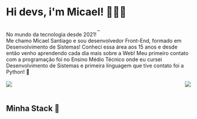 # Hi devs, i'm Micael! 🧑🏻‍💻
<div align="center">
   <a href="mailto:santiagoo.micael04@gmail.com" target="_blank">
    <img src="https://img.shields.io/badge/Gmail-D14836?style=for-the-badge&logo=gmail&logoColor=white" alt="">
   </a>
   <a href="https://www.instagram.com/m.santiago._/" target="_blank">
     <img src="https://img.shields.io/badge/Instagram-E4405F?style=for-the-badge&logo=instagram&logoColor=white" alt="">
   </a>
    <a href="https://www.linkedin.com/in/micael-santiago-959830210/" target="_blank">
      <img src="https://img.shields.io/badge/LinkedIn-0077B5?style=for-the-badge&logo=linkedin&logoColor=white" alt="">
    </a>
</div>

<div>
  No mundo da tecnologia desde 2021! <br/>
  Me chamo Micael Santiago e sou desenvolvedor Front-End, formado em Desenvolvimento de Sistemas! Conheci essa área aos 15 anos e desde então venho     aprendendo cada dia mais sobre a Web!
  Meu primeiro contato com a programação foi no Ensino Médio Técnico onde eu cursei Desenvolvimento de Sistemas e primeira linguagem que tive contato foi a Python! 🐍
</div>

<br/>

<div>
  <a href="https://github.com/micaelsantiago">
    <img src="https://github-readme-stats.vercel.app/api?username=micaelsantiago&count_private=true&show_icons=true&theme=tokyonight">
  </a>

  <a href="https://github.com/micaelsantiago">
    <img align="right" src="https://github-readme-stats.vercel.app/api/top-langs/?username=micaelsantiago&layout=compact&theme=tokyonight">
  </a>
</div>


<br/>

## Minha Stack 🧰
<div >
  <img src="https://img.shields.io/badge/HTML5-E34F26?logo=html5&logoColor=white&style=for-the-badge" alt="">
  <img src="https://img.shields.io/badge/CSS3-1572B6?logo=css3&logoColor=white&style=for-the-badge" alt="">
  <img src="https://img.shields.io/badge/JavaScript-F7DF1E?logo=javascript&logoColor=white&style=for-the-badge" alt="">
  <img src="https://img.shields.io/badge/Git-F05032?logo=git&logoColor=white&style=for-the-badge" alt="">
  <img src="https://img.shields.io/badge/Github-181717?logo=github&logoColor=white&style=for-the-badge" alt="">
</div>
